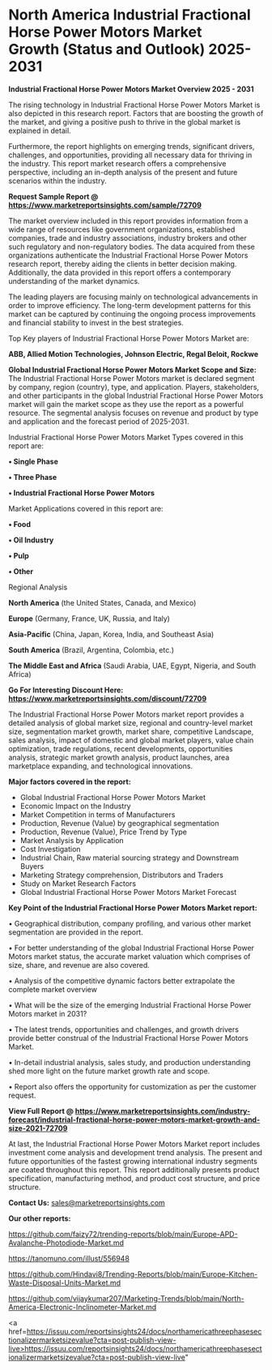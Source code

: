 # North America Industrial Fractional Horse Power Motors Market Growth (Status and Outlook) 2025-2031

<Strong> Industrial Fractional Horse Power Motors Market Overview 2025 - 2031</strong>

The rising technology in Industrial Fractional Horse Power Motors Market is also depicted in this research report. Factors that are boosting the growth of the market, and giving a positive push to thrive in the global market is explained in detail.

Furthermore, the report highlights on emerging trends, significant drivers, challenges, and opportunities, providing all necessary data for thriving in the industry. This report market research offers a comprehensive perspective, including an in-depth analysis of the present and future scenarios within the industry.

<strong>Request Sample Report @ <a href=https://www.marketreportsinsights.com/sample/72709>https://www.marketreportsinsights.com/sample/72709</a></strong>

The market overview included in this report provides information from a wide range of resources like government organizations, established companies, trade and industry associations, industry brokers and other such regulatory and non-regulatory bodies. The data acquired from these organizations authenticate the Industrial Fractional Horse Power Motors research report, thereby aiding the clients in better decision making. Additionally, the data provided in this report offers a contemporary understanding of the market dynamics.

The leading players are focusing mainly on technological advancements in order to improve efficiency. The long-term development patterns for this market can be captured by continuing the ongoing process improvements and financial stability to invest in the best strategies.

Top Key players of Industrial Fractional Horse Power Motors Market are:

<strong>ABB, Allied Motion Technologies, Johnson Electric, Regal Beloit, Rockwe</strong>

<strong><b>Global Industrial Fractional Horse Power Motors Market Scope and Size:</b></strong>
The Industrial Fractional Horse Power Motors market is declared segment by company, region (country), type, and application. Players, stakeholders, and other participants in the global Industrial Fractional Horse Power Motors market will gain the market scope as they use the report as a powerful resource. The segmental analysis focuses on revenue and product by type and application and the forecast period of 2025-2031.

Industrial Fractional Horse Power Motors Market Types covered in this report are:

<strong>• Single Phase

• Three Phase

• Industrial Fractional Horse Power Motors</strong>

Market Applications covered in this report are:

<strong>• Food

• Oil Industry

• Pulp

• Other</strong> 

Regional Analysis

<strong>North America</strong> (the United States, Canada, and Mexico)

<strong>Europe</strong> (Germany, France, UK, Russia, and Italy)

<strong>Asia-Pacific</strong> (China, Japan, Korea, India, and Southeast Asia)

<strong>South America</strong> (Brazil, Argentina, Colombia, etc.)

<strong>The Middle East and Africa</strong> (Saudi Arabia, UAE, Egypt, Nigeria, and South Africa)

<strong>Go For Interesting Discount Here: <a href=https://www.marketreportsinsights.com/discount/72709>https://www.marketreportsinsights.com/discount/72709</a></strong>

The Industrial Fractional Horse Power Motors market report provides a detailed analysis of global market size, regional and country-level market size, segmentation market growth, market share, competitive Landscape, sales analysis, impact of domestic and global market players, value chain optimization, trade regulations, recent developments, opportunities analysis, strategic market growth analysis, product launches, area marketplace expanding, and technological innovations.

<strong><b>Major factors covered in the report:</b></strong>
<ul>
  <li>Global Industrial Fractional Horse Power Motors Market </li>
  <li>Economic Impact on the Industry</li>
  <li>Market Competition in terms of Manufacturers</li>
  <li>Production, Revenue (Value) by geographical segmentation</li>
  <li>Production, Revenue (Value), Price Trend by Type</li>
  <li>Market Analysis by Application</li>
  <li>Cost Investigation</li>
  <li>Industrial Chain, Raw material sourcing strategy and Downstream Buyers</li>
  <li>Marketing Strategy comprehension, Distributors and Traders</li>
  <li>Study on Market Research Factors</li>
  <li>Global Industrial Fractional Horse Power Motors Market Forecast</li>
</ul>

<strong><b>Key Point of the Industrial Fractional Horse Power Motors Market report:</b></strong>

• Geographical distribution, company profiling, and various other market segmentation are provided in the report.

• For better understanding of the global Industrial Fractional Horse Power Motors market status, the accurate market valuation which comprises of size, share, and revenue are also covered.

• Analysis of the competitive dynamic factors better extrapolate the complete market overview

• What will be the size of the emerging Industrial Fractional Horse Power Motors market in 2031?

• The latest trends, opportunities and challenges, and growth drivers provide better construal of the Industrial Fractional Horse Power Motors Market.

• In-detail industrial analysis, sales study, and production understanding shed more light on the future market growth rate and scope.

• Report also offers the opportunity for customization as per the customer request.

<strong><b>View Full Report @ <a href=https://www.marketreportsinsights.com/industry-forecast/industrial-fractional-horse-power-motors-market-growth-and-size-2021-72709>https://www.marketreportsinsights.com/industry-forecast/industrial-fractional-horse-power-motors-market-growth-and-size-2021-72709</a></b></strong>


At last, the Industrial Fractional Horse Power Motors Market report includes investment come analysis and development trend analysis. The present and future opportunities of the fastest growing international industry segments are coated throughout this report. This report additionally presents product specification, manufacturing method, and product cost structure, and price structure.

<strong>Contact Us:</strong>
sales@marketreportsinsights.com

<strong>Our other reports:</strong>

<a href=https://github.com/faizy72/trending-reports/blob/main/Europe-APD-Avalanche-Photodiode-Market.md>https://github.com/faizy72/trending-reports/blob/main/Europe-APD-Avalanche-Photodiode-Market.md</a>

<a href=https://tanomuno.com/illust/556948>https://tanomuno.com/illust/556948</a>

<a href=https://github.com/Hindavi8/Trending-Reports/blob/main/Europe-Kitchen-Waste-Disposal-Units-Market.md>https://github.com/Hindavi8/Trending-Reports/blob/main/Europe-Kitchen-Waste-Disposal-Units-Market.md</a>

<a href=https://github.com/vijaykumar207/Marketing-Trends/blob/main/North-America-Electronic-Inclinometer-Market.md>https://github.com/vijaykumar207/Marketing-Trends/blob/main/North-America-Electronic-Inclinometer-Market.md</a>

<a href=https://issuu.com/reportsinsights24/docs/northamericathreephasesectionalizermarketsizevalue?cta=post-publish-view-live>https://issuu.com/reportsinsights24/docs/northamericathreephasesectionalizermarketsizevalue?cta=post-publish-view-live</a>"
